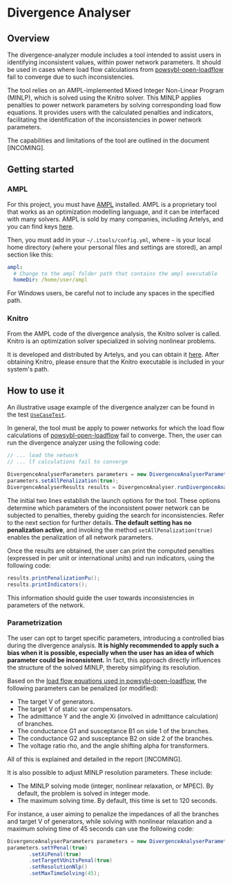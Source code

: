 # Divergence Analyser

## Overview

The divergence-analyzer module includes a tool intended to assist users in identifying inconsistent values, within power network parameters.
It should be used in cases where load flow calculations 
from [powsybl-open-loadflow](https://github.com/powsybl/powsybl-open-loadflow) fail to converge 
due to such inconsistencies.

The tool relies on an AMPL-implemented Mixed Integer Non-Linear Program (MINLP), which is solved using the Knitro solver.
This MINLP applies penalties to power network parameters by solving corresponding load flow equations.
It provides users with the calculated penalties and indicators, facilitating the identification of the inconsistencies in power network parameters.

The capabilities and limitations of the tool are outlined in the document [INCOMING].


## Getting started

### AMPL
For this project, you must have [AMPL](https://ampl.com/) installed.
AMPL is a proprietary tool that works as an optimization modelling language, and it can be interfaced with many solvers.
AMPL is sold by many companies, including Artelys, and you can find keys [here](https://www.artelys.com/solvers/ampl/).

Then, you must add in your `~/.itools/config.yml`, where `~` is your local home directory (where your personal files and settings are stored), an ampl section like this:
```yaml
ampl:
  # Change to the ampl folder path that contains the ampl executable
  homeDir: /home/user/ampl
```

For Windows users, be careful not to include any spaces in the specified path.
### Knitro

From the AMPL code of the divergence analysis, the Knitro solver is called. Knitro is an optimization solver specialized in solving nonlinear problems.

It is developed and distributed by Artelys, and you can obtain it [here](https://www.artelys.com/solvers/knitro/). After obtaining Knitro, please ensure that the Knitro executable is included in your system's path.

## How to use it

An illustrative usage example of the divergence analyzer can be found in the test [```UseCaseTest```](https://github.com/powsybl/powsybl-optimizer/blob/divergence-analyser/divergence-analyser/src/test/java/com/powsybl/divergenceanalyser/UseCaseTest.java).

In general, the tool must be apply to power networks for which the load flow calculations
of [powsybl-open-loadflow](https://github.com/powsybl/powsybl-open-loadflow) fail to converge. Then,
the user can run the divergence analyzer using the following code:

 ```java
// ... load the network 
// ... lf calculations fail to converge 

DivergenceAnalyserParameters parameters = new DivergenceAnalyserParameters();
parameters.setAllPenalization(true);
DivergenceAnalyserResults results = DivergenceAnalyser.runDivergenceAnalysis(network, parameters);
 ```

The initial two lines establish the launch options 
for the tool. 
These options determine which parameters of 
the inconsistent power network can
be subjected to penalties, thereby guiding the search for inconsistencies. 
Refer to the next section for further details. **The default setting has no penalization active**, 
and invoking the method ```setAllPenalization(true)``` enables the penalization of all network parameters.

Once the results are obtained, the user can print the computed penalties (expressed in per unit 
or international units) and run indicators, using the following code:

 ```java
results.printPenalizationPu();
results.printIndicators();
```

This information should guide the user towards inconsistencies in parameters of the network.


### Parametrization

The user can opt to target specific parameters, 
introducing a controlled bias during the divergence analysis.
**It is highly recommended to apply such a bias when it is possible, especially when the user has an idea of which parameter could be inconsistent.**
In fact, this approach directly influences the structure of the solved MINLP, thereby simplifying its resolution.

Based on the [load flow equations used in powsybl-open-loadflow](https://www.powsybl.org/pages/documentation/simulation/powerflow/openlf.html), the following parameters can be penalized (or modified):
- The target V of generators.
- The target V of static var compensators.
- The admittance Y and the angle Xi (involved in admittance calculation) of branches.
- The conductance G1 and susceptance B1 on side 1 of the branches.
- The conductance G2 and susceptance B2 on side 2 of the branches.
- The voltage ratio rho, and the angle shifting alpha for transformers.

All of this is explained and detailed in the report [INCOMING].

It is also possible to adjust MINLP resolution parameters. These include:
- The MINLP solving mode (integer, nonlinear relaxation, or MPEC). By default, the problem is solved in integer mode.
- The maximum solving time. By default, this time is set to 120 seconds.

For instance, a user aiming to penalize the impedances of all the branches and target V of generators, 
while solving with nonlinear relaxation and a maximum solving time of 45 seconds 
can use the following code:

 ```java
DivergenceAnalyserParameters parameters = new DivergenceAnalyserParameters();
parameters.setYPenal(true)
        .setXiPenal(true)
        .setTargetVUnitsPenal(true)
        .setResolutionNlp()
        .setMaxTimeSolving(45);
 ```